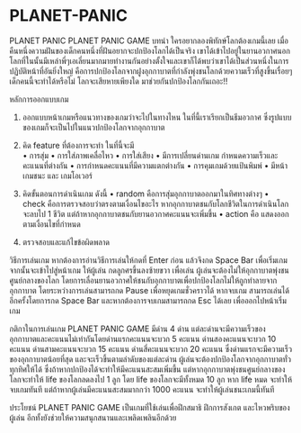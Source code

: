 # PLANET-PANIC
PLANET PANIC
PLANET PANIC GAME
บทนำ 
	ใครอยากลองพิทักษ์โลกต้องเกมนี้เลย เมื่อคืนหนึ่งความฝันของเด็กคนหนึ่งที่ฝันอยากจะปกป้องโลกได้เป็นจริง เขาได้เข้าไปอยู่ในยานอวกาศนอกโลกที่ในนั้นมีเหล่าพี่ๆเอเลี่ยนมากมายทำงานกันอย่างตั้งใจและเขาก็ได้พบว่าเขาได้เป็นส่วนหนึ่งในการปฏิบัติหน้าที่อันยิ่งใหญ่ คือการปกป้องโลกจากฝูงอุกกาบาตที่กำลังพุ่งชนโลกด้วยความเร็วที่สูงขึ้นเรื่อยๆ เด็กคนนี้จะทำได้หรือไม่ โลกจะเสียหายเพียงใด มาช่วยกันปกป้องโลกกันเถอะ!! 

หลักการออกแบบเกม
1.	ออกแบบหน้าเกมหรือแนวทางของเกมว่าจะไปในทางไหน ในที่นี้เราเรียกเป็นธีมอวกาศ ซึ่งรูปแบบของเกมก็จะเป็นไปในแนวปกป้องโลกจากอุกกาบาต
2.	คิด feature ที่ต้องการจะทำ ในที่นี้จะมี  
    •	การสุ่ม
    •	การใส่ภาพเคลื่อไหว
    •	การใส่เสียง
    •	มีการเปลี่ยนด่านเกม กำหนดความเร็วและคะแนนที่ต่างกัน
    •	การกำหนดคะแนนที่มีความแตกต่างกัน
    •	การคุมเกมด้วยแป้นพิมพ์
    •	มีหน้าเกมชนะ และ เกมโอเวอร์
3.	คิดขั้นตอนการดำเนินเกม ดังนี้
    •	random   คือการสุ่มอุกกาบาตออกมาในทิศทางต่างๆ 
    •	check คือการตรวจสอบว่าตรงตามเงื่อนไขอะไร หากอุกกาบาตชนกับโลกชีวิตในการดำเนินโลกจะลบไป 1 ชีวิต  แต่ถ้าหากอุกกาบาตชนกับยานอวกาศคะแนนจะเพิ่มขึ้น 
    •	action คือ  แสดงออกตามเงื่อนไขที่กำหนด

4.	ตรวจสอบและแก้ไขข้อผิดพลาด	
		
วิธีการเล่นเกม 
	หากต้องการอ่านวิธีการเล่นให้กดที่ Enter ก่อน แล้วจึงกด Space Bar เพื่อเริ่มเกม จากนั้นจะเข้าไปสู่หน้าเกม ให้ผู้เล่น กดลูกศรขึ้นลงซ้ายขวา เพื่อเล่น ผู้เล่นจะต้องไม่ให้อุกกาบาตพุ่งชนศูนย์กลางของโลก โดยการเลื่อนยานอวกาศให้ชนกับอุกกาบาตเพื่อปกป้องโลกไม่ให้ถูกทำลายจากอุกกาบาต โดยระหว่างการเล่นสามารถกด Pause เพื่อหยุดเกมชั่วคราวได้ หากจบเกม สามารถเล่นได้อีกครั้งโดยการกด Space Bar และหากต้องการจบเกมสามารถกด Esc ได้เลย เพื่อออกไปหน้าเริ่มเกม

กติกาในการเล่นเกม 
  	PLANET PANIC GAME  มีด่าน 4 ด่าน แต่ละด่านจะมีความเร็วของอุกกาบาตและคะแนนไม่เท่ากันโดยด่านแรกคะแนนจะบวก 5 คะแนน ด่านสองคะแนนจะบวก 10 คะแนน ด่านสามคะแนนจะบวก 15 คะแนน ด่านสี่คะแนนจะบวก 20 คะแนน  ซึ่งด่านแรกจะมีความเร็วของอุกกาบาตน้อยที่สุด และจะเร็วขึ้นตามลำดับของแต่ละด่าน ผู้เล่นจะต้องปกป้องโลกจากอุกกาบาตทั่วทุกทิศให้ได้ ซึ่งถ้าหากปกป้องได้จะทำให้มีคะแนนสะสมเพิ่มขึ้น แต่หากอุกกาบาตพุ่งชนศูนย์กลางของโลกจะทำให้ life ของโลกลดลงไป 1 ลูก โดย life ของโลกจะมีทั้งหมด 10 ลูก หาก life หมด  จะทำให้จบเกมทันที แต่ถ้าหากผู้เล่นมีคะแนนสะสมมากกว่า 1000 คะแนน จะทำให้ผู้เล่นชนะเกมนี้ทันที

ประโยชน์
  PLANET PANIC GAME เป็นเกมที่ใช้เล่นเพื่อฝึกสมาธิ ฝึกการสังเกต และไหวพริบของผู้เล่น อีกทั้งยังช่วยให้ความสนุกสนานและเพลิดเพลินอีกด้วย

